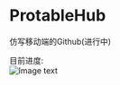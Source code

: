 # ProtableHub
仿写移动端的Github(进行中)

目前进度:<br>
![Image text](https://github.com/yuqingyuan/ProtableHub/blob/master/images/ProtableHubGif.gif)
